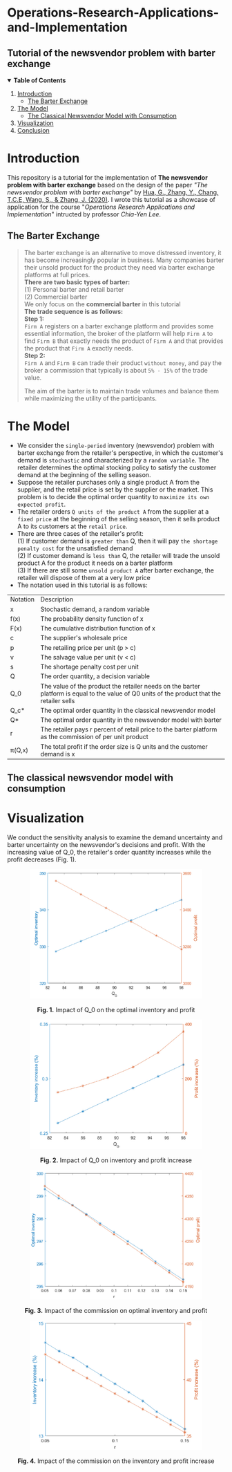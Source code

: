# Operations-Research-Applications-and-Implementation
## Tutorial of the newsvendor problem with barter exchange  
<details open="open">
  <summary><b>Table of Contents</b></summary>
  <ol>
    <li>
      <a href="#introduction">Introduction</a>
      <ul>
        <li><a href="#the-barter-exchange">The Barter Exchange</a></li>
    </li>
      </ul>
    <li>
      <a href="#model">The Model</a>
      <ul>
        <li><a href="#biased-random-key-enetic-lgorithmn">The Classical Newsvendor Model with Consumption</a></li>
      </ul>
    </li>
    <li><a href="#visualization">Visualization</a></li>
    <li><a href="#conclusion">Conclusion</a></li>
  </ol>
</details>

# __Introduction__
This repository is a tutorial for the implementation of __The newsvendor problem with barter exchange__ based on the design of the paper _"The newsvendor problem with barter exchange"_  by [Hua, G., Zhang, Y., Chang, T.C.E, Wang, S., & Zhang, J. (2020)]("https://www.sciencedirect.com/science/article/abs/pii/S0925527313001837?via%3Dihub"). I wrote this tutorial as a showcase of application for the course "_Operations Research Applications and Implementation_" intructed by professor _Chia-Yen Lee_.  
## __The Barter Exchange__
> The barter exchange is an alternative to move distressed inventory, it has become increasingly popular in business. Many companies barter their unsold product for the product they need via barter exchange platforms at full prices.  
__There are two basic types of barter:__  
(1) Personal barter and retail barter  
(2) Commercial barter    
> We only focus on the __commercial barter__ in this tutorial  
> __The trade sequence is as follows:__  
> __Step 1:__  
> `Firm A` registers on a barter exchange platform and provides some essential information, the broker of the platform will help `Firm A` to find `Firm B` that exactly needs the product of `Firm A` and that provides the product that `Firm A` exactly needs.  
> __Step 2:__  
> `Firm A` and `Firm B` can trade their product `without money`, and pay the broker a commission  that typically is about `5% - 15%` of the trade value.  
> 
> The aim of the barter is to maintain trade volumes and balance them while maximizing the utility of the participants.  
# __The Model__
* We consider the `single-period` inventory (newsvendor) problem with barter exchange from the retailer's perspective, in which the customer's demand is `stochastic` and characterized by a `random variable`. The retailer determines the optimal stocking policy to satisfy the customer demand at the beginning of the selling season.  
* Suppose the retailer purchases only a single product A from the supplier, and the retail price is set by the supplier or the market. This problem is to decide the optimal order quantity to `maximize its own expected profit`.  
* The retailer orders `Q units of the product A` from the supplier at a `fixed price` at the beginning of the selling season, then it sells product A to its customers at the `retail price`.  
* There are three cases of the retailer's profit:  
(1) If customer demand is `greater than` Q, then it will pay `the shortage penalty cost` for the unsatisfied demand  
(2) If customer demand is `less than` Q, the retailer will trade the unsold product A for the product it needs on a barter platform  
(3) If there are still some `unsold product A` after barter exchange, the retailer will dispose of them at a very low price  
 *  The notation used in this tutorial is as follows:    
<table>
  <tr>
    <td>Notation</td>
    <td>Description</td>
  </tr>
  <tr>
    <td>x</td>
    <td>Stochastic demand, a random variable</td>
  </tr>
  <tr>
    <td>f(x)</td>
    <td>The probability density function of x</td>
  </tr>
  <tr>
    <td>F(x)</td>
    <td>The cumulative distribution function of x</td>
  </tr>
  <tr>
    <td>c</td>
    <td>The supplier's wholesale price</td>
  </tr>
  <tr>
    <td>p</td>
    <td>The retailing price per unit (p > c)</td>
  </tr>
  <tr>
    <td>v</td>
    <td>The salvage value per unit (v < c)</td>
  </tr>
  <tr>
    <td>s</td>
    <td>The shortage penalty cost per unit</td>
  </tr>
  <tr>
    <td>Q</td>
    <td>The order quantity, a decision variable</td>
  </tr>
  <tr>
    <td>Q_0</td>
    <td>The value of the product the retailer needs on the barter platform is equal to the value of Q0 units of the product that the retailer sells</td>
  </tr>
  <tr>
    <td>Q_c*</td>
    <td>The optimal order quantity in the classical newsvendor model</td>
  </tr>
  <tr>
    <td>Q*</td>
    <td>The optimal order quantity in the newsvendor model with barter</td>
  </tr>
  <tr>
    <td>r</td>
    <td>The retailer pays r percent of retail price to the barter platform as the commission of per unit product</td>
  </tr>
  <tr>
    <td>π(Q,x)</td>
    <td>The total profit if the order size is Q units and the customer demand is x</td>
  </tr>
</table>

## __The classical newsvendor model with consumption__
# __Visualization__  
We conduct the sensitivity analysis to examine the demand uncertainty and barter uncertainty on the newsvendor's decisions and profit. With the increasing value of Q_0, the retailer's order quantity increases while the profit decreases (Fig. 1).  
<p style="text-align:center">
  <img src="./Fig.1.png" width="400" height="300"/>
  <center><b>Fig. 1.</b> Impact of Q_0 on the optimal inventory and profit</center>
</p>

<p style="text-align:center">
  <img src="./Fig.2.png" width="400" height="300"/>
  <center><b>Fig. 2.</b> Impact of Q_0 on inventory and profit increase</center>
</p>

<p style="text-align:center">
  <img src="./Fig.3.png" width="400" height="300"/>
  <center><b>Fig. 3.</b> Impact of the commission on optimal inventory and profit</center>
</p>

<p style="text-align:center">
  <img src="./Fig.4.png" width="400" height="300"/>
  <center><b>Fig. 4.</b> Impact of the commission on the inventory and profit increase</center>
</p>

